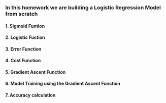 
### In this homework we are building a Logistic Regression Model from scratch
#### 1. Sigmoid Funtion
#### 2. Logistic Fuction
#### 3. Error Function
#### 4. Cost Function
#### 5. Gradient Ascent Function
#### 6. Model Training using the Gradient Ascent Function
#### 7. Accuracy calculation
